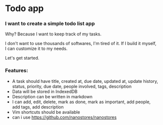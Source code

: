 # Todo app

### I want to create a simple todo list app

Why? Because I want to keep track of my tasks.

I don't want to use thousands of softwares, I'm tired of it.
If I build it myself, I can customize it to my needs.

Let's get started.

### Features:

- A task should have title, created at, due date, updated at, update history, status, priority, due date, people involved, tags, description
- Data will be stored in IndexedDB
- Description can be written in markdown
- I can add, edit, delete, mark as done, mark as important, add people, add tags, add description
- Vim shortcuts should be available
- can i use https://github.com/nanostores/nanostores
